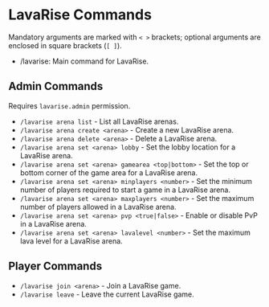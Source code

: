 # LavaRise Commands
Mandatory arguments are marked with `< >` brackets; optional arguments are enclosed in square brackets (`[ ]`).

- /lavarise: Main command for LavaRise.

## Admin Commands
Requires `lavarise.admin` permission.
- `/lavarise arena list` - List all LavaRise arenas.
- `/lavarise arena create <arena>` - Create a new LavaRise arena.
- `/lavarise arena delete <arena>` - Delete a LavaRise arena.
- `/lavarise arena set <arena> lobby` - Set the lobby location for a LavaRise arena.
- `/lavarise arena set <arena> gamearea <top|bottom>` - Set the top or bottom corner of the game area for a LavaRise arena.
- `/lavarise arena set <arena> minplayers <number>` - Set the minimum number of players required to start a game in a LavaRise arena.
- `/lavarise arena set <arena> maxplayers <number>` - Set the maximum number of players allowed in a LavaRise arena.
- `/lavarise arena set <arena> pvp <true|false>` - Enable or disable PvP in a LavaRise arena.
- `/lavarise arena set <arena> lavalevel <number>` - Set the maximum lava level for a LavaRise arena.

## Player Commands
- `/lavarise join <arena>` - Join a LavaRise game.
- `/lavarise leave` - Leave the current LavaRise game.